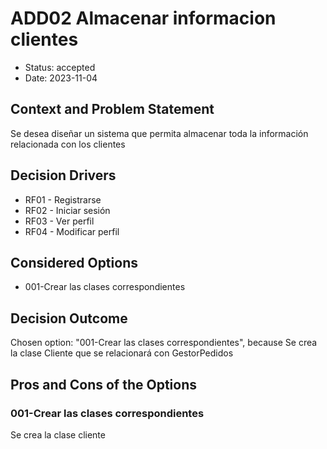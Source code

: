 # ADD02 Almacenar informacion clientes

* Status: accepted
* Date: 2023-11-04

## Context and Problem Statement

Se desea diseñar un sistema que permita almacenar toda la información relacionada con los clientes

## Decision Drivers

* RF01 - Registrarse
* RF02 - Iniciar sesión
* RF03 - Ver perfil
* RF04 - Modificar perfil

## Considered Options

* 001-Crear las clases correspondientes

## Decision Outcome

Chosen option: "001-Crear las clases correspondientes", because Se crea la clase Cliente que se relacionará con GestorPedidos

## Pros and Cons of the Options

### 001-Crear las clases correspondientes

Se crea la clase cliente
